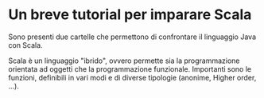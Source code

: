 # Un breve tutorial per imparare Scala
Sono presenti due cartelle che permettono di confrontare il linguaggio Java con Scala.

Scala è un linguaggio "ibrido", ovvero permette sia la programmazione orientata ad oggetti che la programmazione funzionale.
Importanti sono le funzioni, definibili in vari modi e di diverse tipologie (anonime, Higher order, ...).
